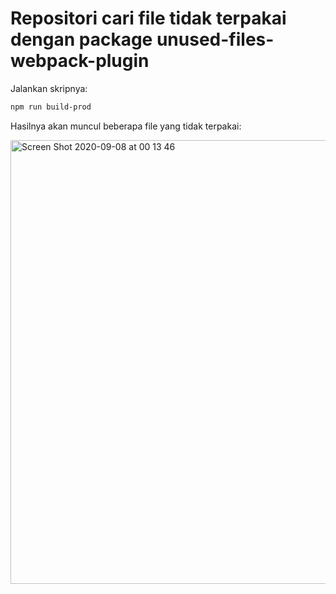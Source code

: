 # Repositori cari file tidak terpakai dengan package unused-files-webpack-plugin

Jalankan skripnya:

```bash
npm run build-prod
```

Hasilnya akan muncul beberapa file yang tidak terpakai:

<img width="710" alt="Screen Shot 2020-09-08 at 00 13 46" src="https://user-images.githubusercontent.com/20511839/92408690-77fa3300-f168-11ea-9693-07d1d52390a9.png">

